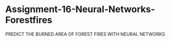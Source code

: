 # Assignment-16-Neural-Networks-Forestfires

PREDICT THE BURNED AREA OF FOREST FIRES WITH NEURAL NETWORKS
